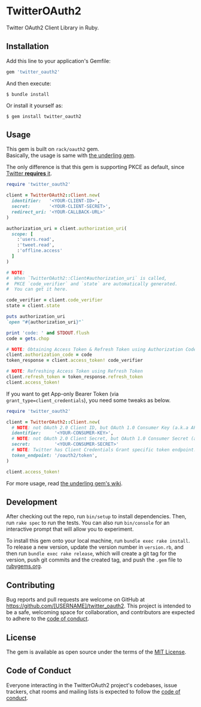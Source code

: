 # TwitterOAuth2

Twitter OAuth2 Client Library in Ruby.

## Installation

Add this line to your application's Gemfile:

```ruby
gem 'twitter_oauth2'
```

And then execute:

    $ bundle install

Or install it yourself as:

    $ gem install twitter_oauth2

## Usage

This gem is built on `rack/oauth2` gem.   
Basically, the usage is same with [the underling gem](https://github.com/nov/rack-oauth2/wiki).

The only difference is that this gem is supporting PKCE as default, since [Twitter **requires** it](https://developer.twitter.com/en/docs/twitter-api/oauth2).

```ruby
require 'twitter_oauth2'

client = TwitterOAuth2::Client.new(
  identifier:   '<YOUR-CLIENT-ID>',
  secret:       '<YOUR-CLIENT-SECRET>',
  redirect_uri: '<YOUR-CALLBACK-URL>'
)

authorization_uri = client.authorization_uri(
  scope: [
    :'users.read',
    :'tweet.read',
    :'offline.access'
  ]
)

# NOTE:
#  When `TwitterOAuth2::Client#authorization_uri` is called,
#  PKCE `code_verifier` and `state` are automatically generated.
#  You can get it here.

code_verifier = client.code_verifier
state = client.state

puts authorization_uri
`open "#{authorization_uri}"`

print 'code: ' and STDOUT.flush
code = gets.chop

# NOTE: Obtaining Access Token & Refresh Token using Authorization Code
client.authorization_code = code
token_response = client.access_token! code_verifier

# NOTE: Refreshing Access Token using Refresh Token
client.refresh_token = token_response.refresh_token
client.access_token!
```

If you want to get App-only Bearer Token (via `grant_type=client_credentials`), you need some tweaks as below.

```ruby
require 'twitter_oauth2'

client = TwitterOAuth2::Client.new(
  # NOTE: not OAuth 2.0 Client ID, but OAuth 1.0 Consumer Key (a.k.a API Key)
  identifier:     '<YOUR-CONSUMER-KEY>',
  # NOTE: not OAuth 2.0 Client Secret, but OAuth 1.0 Consumer Secret (a.k.a API Key Secret)
  secret:         '<YOUR-CONSUMER-SECRET>'
  # NOTE: Twitter has Client Credentials Grant specific token endpoint.
  token_endpoint: '/oauth2/token',
)

client.access_token!
```

For more usage, read [the underling gem's wiki](https://github.com/nov/rack-oauth2/wiki).

## Development

After checking out the repo, run `bin/setup` to install dependencies. Then, run `rake spec` to run the tests. You can also run `bin/console` for an interactive prompt that will allow you to experiment.

To install this gem onto your local machine, run `bundle exec rake install`. To release a new version, update the version number in `version.rb`, and then run `bundle exec rake release`, which will create a git tag for the version, push git commits and the created tag, and push the `.gem` file to [rubygems.org](https://rubygems.org).

## Contributing

Bug reports and pull requests are welcome on GitHub at https://github.com/[USERNAME]/twitter_oauth2. This project is intended to be a safe, welcoming space for collaboration, and contributors are expected to adhere to the [code of conduct](https://github.com/[USERNAME]/twitter_oauth2/blob/master/CODE_OF_CONDUCT.md).

## License

The gem is available as open source under the terms of the [MIT License](https://opensource.org/licenses/MIT).

## Code of Conduct

Everyone interacting in the TwitterOAuth2 project's codebases, issue trackers, chat rooms and mailing lists is expected to follow the [code of conduct](https://github.com/[USERNAME]/twitter_oauth2/blob/master/CODE_OF_CONDUCT.md).
